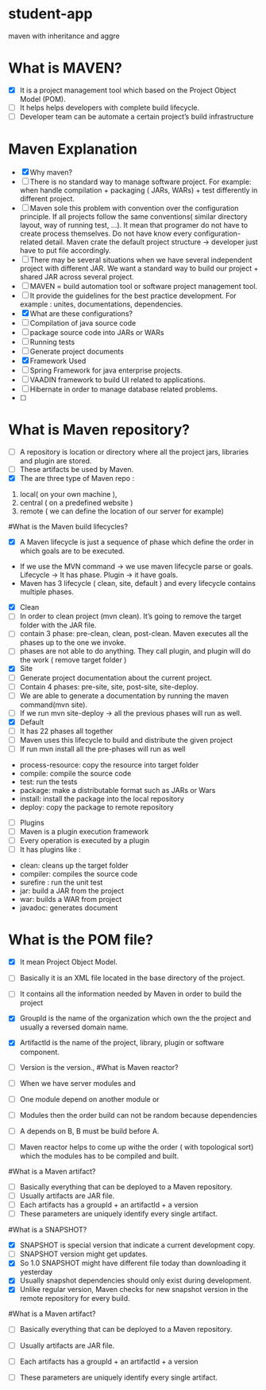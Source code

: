 # student-app
maven with inheritance and aggre 

# What is MAVEN?
- [x] It is a project management tool which based on the Project Object Model (POM). 
- [ ] It helps helps developers with complete build lifecycle.
- [ ] Developer team can be automate a certain project’s build infrastructure
# Maven Explanation

- [x] Why  maven?
- [ ] There is no standard way to manage software project. For example: when handle  compilation + packaging ( JARs, WARs) +  test  differently in different project. 
- [ ] Maven sole this problem with convention over the configuration principle. If all projects follow the same conventions( similar directory layout, way of running test, …). It mean that programer do not have to create process themselves. Do not have know every configuration-related detail. Maven crate the default project structure -> developer just have to put file accordingly.
- [ ] There may be several situations when we have several independent project with different JAR. We want a standard way to build our project + shared JAR across several project.
- [ ] MAVEN = build automation tool or software project management tool.
- [ ] It provide the guidelines for the best practice development. For example : unites, documentations, dependencies.
- [x] What are these configurations?
- [ ] Compilation of java source code
- [ ] package source code into JARs or WARs
- [ ] Running tests
- [ ] Generate project documents
- [x] Framework  Used
- [ ] Spring Framework for java enterprise projects.
- [ ] VAADIN framework to build UI related to applications.
- [ ] Hibernate in order to manage database related problems.
- [ ] 
# What is Maven repository?
- [ ] A repository is location or directory where all the project jars, libraries and plugin are stored.
- [ ] These artifacts be used by Maven.
- [x] The are three type of Maven repo  : 
1. local( on your own machine ),
2.  central ( on a predefined website )
3. remote ( we can define the location of our server for example)

#What is the Maven build lifecycles?
- [x]  A Maven lifecycle is just a sequence of phase which define the order in which goals are to be executed. 


- If we use the MVN command  -> we use maven lifecycle parse or goals. Lifecycle -> It has phase. Plugin -> it have goals.
- Maven has  3  lifecycle ( clean, site, default ) and every lifecycle contains multiple phases.

- [x] Clean
- [ ] In order to clean project (mvn clean). It’s going to remove the target folder with the JAR file.
- [ ] contain 3 phase: pre-clean, clean, post-clean. Maven executes all the phases up to the one we invoke.
- [ ] phases are not able to do anything. They call plugin, and plugin will do the work ( remove target folder )
- [x] Site  
- [ ] Generate project documentation about the current project.
- [ ] Contain 4 phases: pre-site, site, post-site, site-deploy. 
- [ ] We are able to generate a documentation by running the maven command(mvn site).
- [ ] If we run mvn site-deploy -> all the previous phases will run as well.
- [x] Default 
- [ ] It has 22 phases all together
- [ ] Maven uses this lifecycle to build and distribute the given project
- [ ] If run mvn install  all the pre-phases will run as well

- process-resource: copy the resource into target folder
- compile: compile the source code
- test: run the tests
- package: make a distributable format such as JARs or Wars
- install: install the package into the local repository
- deploy: copy the package to remote repository  

- [ ] Plugins
- [ ] Maven is a plugin execution framework
- [ ] Every operation is executed by a plugin
- [ ] It has plugins like :
- clean: cleans up the target folder
- compiler: compiles the source code
- surefire : run the unit test
- jar: build a JAR from the project
- war: builds a WAR from project
- javadoc: generates document  

# What is the POM file?
- [x] It mean Project Object Model.
- [ ] Basically it is an XML file located in the base directory of the project.
- [ ] It contains all the information needed by Maven in order to build the project


- [x] GroupId is the name of the organization which own the the project and usually a reversed domain name.
- [x] ArtifactId is the name of the project, library, plugin or software component.
- [ ]  Version  is the version.,
#What is Maven reactor?
- [ ] When we have server modules and
- [ ] One module depend on another module or
- [ ] Modules then the order build can not be random because dependencies
- [ ] A depends on B, B must be build before A.
- [ ] Maven reactor helps to come up withe the order ( with topological sort) which the modules has to be compiled and built.

#What is a Maven artifact?

- [ ] Basically everything that can be deployed to a Maven repository.
- [ ] Usually artifacts are JAR file.
- [ ] Each artifacts has a groupId  + an artifactId  + a version
- [ ] These parameters are uniquely identify every single artifact.

#What is a SNAPSHOT?
- [x] SNAPSHOT is special version that indicate a current development copy.
- [ ] SNAPSHOT version might get updates.
- [x] So 1.0 SNAPSHOT might have different file today than downloading it yesterday
- [x] Usually snapshot dependencies should only exist during development.
- [x] Unlike regular version, Maven checks for new snapshot version in the remote repository for every build.

#What is a Maven artifact?

- [ ] Basically everything that can be deployed to a Maven repository.
- [ ] Usually artifacts are JAR file.
- [ ] Each artifacts has a groupId  + an artifactId  + a version
- [ ] These parameters are uniquely identify every single artifact.








